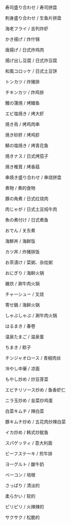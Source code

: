 寿司盛り合わせ / 寿司拼盘

刺身盛り合わせ / 生鱼片拼盘

海老フライ / 吉列炸虾

かき揚げ / 炸什锦

唐揚げ / 日式炸鸡肉

揚げ出し豆腐 / 日式炸豆腐

和風コロッケ / 日式土豆饼

トンカツ / 炸猪排

チキンカツ / 炸鸡排

鰻の蒲焼 / 烤鳗鱼

エビ塩焼き / 烤大虾

焼き鳥 / 烤鸡肉串

焼き砂肝 / 烤鸡胗

鯖の塩焼き / 烤青花鱼

焼きナス / 日式烤茄子

焼き椎茸 / 烤香菇

串焼き盛り合わせ / 串烧拼盘

煮物 / 煮的食物

豚の角煮 / 日式红烧肉

肉じゃが / 日式土豆炖牛肉

魚の煮付け / 日式煮鱼

おでん / 关东煮

海鮮丼 / 海鲜饭

カツ丼 / 炸猪排饭

お茶漬け / 菜粥、杂烩粥

おにぎり / 海鲜火锅

雑炊 / 涮牛肉火锅

チャーシュー / 叉烧

寄せ鍋 / 海鲜火锅

しゃぶしゃぶ / 涮牛肉火锅

はるまき / 春卷

温泉たまご / 温泉蛋

ちまき / 粽子

チンジャオロース / 青椒肉丝

冷やし中華 / 凉面

もやし炒め / 炒豆芽菜

エビチリソース炒め / 鱼香虾仁

ニラ玉炒め / 韭菜炒鸡蛋

白菜キムチ / 辣白菜

豚キムチ炒め / 五花肉炒辣白菜

イカ炒め / 韩式炒鱿鱼

スパゲッティ / 意大利面

ビーフステーキ / 煎牛排

ヨーグルト / 酸牛奶

ベーコン / 培根

さっぱり / 清淡的

柔らかい / 软的

ピリピリ / 火辣辣的

サクサク / 松脆的
